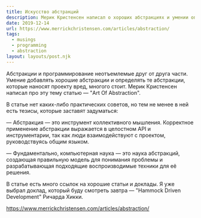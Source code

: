 ```yaml
---
title: Искусство абстракций
description: Мерик Кристенсен написал о хороших абстракциях и умении определять те абстракции, которые наносят проекту вред
date: 2019-12-14
url: https://www.merrickchristensen.com/articles/abstraction/
tags:
  - musings
  - programming
  - abstraction
layout: layouts/post.njk
---
```

Абстракции и программирование неотъемлемые друг от друга части. Умение добавлять хорошие абстракции и определять те абстракции, которые наносят проекту вред, многого стоит. Мерик Кристенсен написал про эту тему статью — "Art Of Abstraction".

В статье нет каких-либо практических советов, но тем не менее в ней есть тезисы, которые заставят задуматься:

— Абстракция — это инструмент коллективного мышления. Корректное применение абстракции выражается в целостном API и инструментарии, так как люди взаимодействуют с проектом, руководствуясь общим языком.

— Фундаментально, компьютерная наука — это наука абстракций, создающая правильную модель для понимания проблемы и разрабатывающая подходящие воспроизводимые техники для её решения.

В статье есть много ссылок на хорошие статьи и доклады. Я уже выбрал доклад, который буду смотреть завтра — "Hammock Driven Development" Ричарда Хикки.

https://www.merrickchristensen.com/articles/abstraction/
